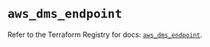 # `aws_dms_endpoint`

Refer to the Terraform Registry for docs: [`aws_dms_endpoint`](https://registry.terraform.io/providers/hashicorp/aws/6.8.0/docs/resources/dms_endpoint).
